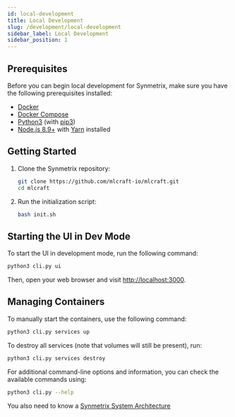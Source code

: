 ```yaml
---
id: local-development
title: Local Development
slug: /development/local-development
sidebar_label: Local Development
sidebar_position: 1
---
```



## Prerequisites

Before you can begin local development for Synmetrix, make sure you have the following prerequisites installed:


- [Docker](https://docs.docker.com/install)
- [Docker Compose](https://docs.docker.com/compose/install)
- [Python3](https://www.python.org/downloads/) (with [pip3](https://pip.pypa.io/en/stable/installing/))
- [Node.js 8.9+](https://nodejs.org/en/download/) with [Yarn](https://classic.yarnpkg.com/en/docs/install) installed

## Getting Started

1. Clone the Synmetrix repository:

   ```bash
   git clone https://github.com/mlcraft-io/mlcraft.git
   cd mlcraft
   ```

2. Run the initialization script:

   ```bash
   bash init.sh
   ```

## Starting the UI in Dev Mode

To start the UI in development mode, run the following command:

```bash
python3 cli.py ui
```

Then, open your web browser and visit [http://localhost:3000](http://localhost:3000).

## Managing Containers

To manually start the containers, use the following command:

```bash
python3 cli.py services up
```

To destroy all services (note that volumes will still be present), run:

```bash
python3 cli.py services destroy
```

For additional command-line options and information, you can check the available commands using:

```bash
python3 cli.py --help
```

You also need to know a [Synmetrix System Architecture](/architecture-and-design/system-architecture/index.md)